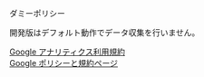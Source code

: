 ダミーポリシー

開発版はデフォルト動作でデータ収集を行いません。

[Google アナリティクス利用規約](https://marketingplatform.google.com/about/analytics/terms/jp/)  
[Google ポリシーと規約ページ](https://policies.google.com/technologies/ads?hl=ja)
